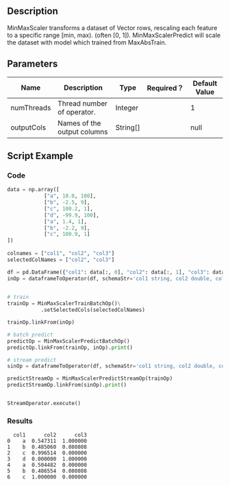 ## Description
MinMaxScaler transforms a dataset of Vector rows, rescaling each feature
 to a specific range [min, max). (often [0, 1]).
 MinMaxScalerPredict will scale the dataset with model which trained from MaxAbsTrain.

## Parameters
| Name | Description | Type | Required？ | Default Value |
| --- | --- | --- | --- | --- |
| numThreads | Thread number of operator. | Integer |  | 1 |
| outputCols | Names of the output columns | String[] |  | null |

## Script Example

### Code

```python
data = np.array([
            ["a", 10.0, 100],
            ["b", -2.5, 9],
            ["c", 100.2, 1],
            ["d", -99.9, 100],
            ["a", 1.4, 1],
            ["b", -2.2, 9],
            ["c", 100.9, 1]
])
             
colnames = ["col1", "col2", "col3"]
selectedColNames = ["col2", "col3"]

df = pd.DataFrame({"col1": data[:, 0], "col2": data[:, 1], "col3": data[:, 2]})
inOp = dataframeToOperator(df, schemaStr='col1 string, col2 double, col3 long', op_type='batch')
         

# train
trainOp = MinMaxScalerTrainBatchOp()\
           .setSelectedCols(selectedColNames)

trainOp.linkFrom(inOp)

# batch predict
predictOp = MinMaxScalerPredictBatchOp()
predictOp.linkFrom(trainOp, inOp).print()

# stream predict
sinOp = dataframeToOperator(df, schemaStr='col1 string, col2 double, col3 long', op_type='stream')

predictStreamOp = MinMaxScalerPredictStreamOp(trainOp)
predictStreamOp.linkFrom(sinOp).print()


StreamOperator.execute()
```

### Results

```
  col1      col2      col3
0    a  0.547311  1.000000
1    b  0.485060  0.080808
2    c  0.996514  0.000000
3    d  0.000000  1.000000
4    a  0.504482  0.000000
5    b  0.486554  0.080808
6    c  1.000000  0.000000
```



